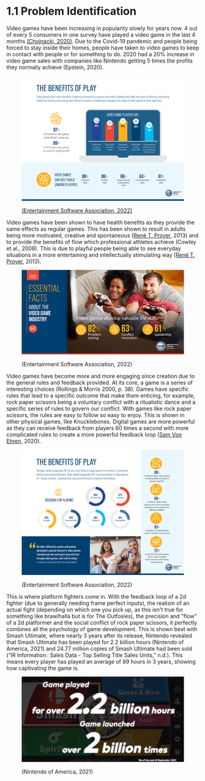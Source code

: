 # 1.1 Problem Identification

Video games have been increasing in popularity slowly for years now. 4 out of every 5 consumers in one survey have played a video game in the last 4 months [(Chojnacki, 2020)](../reference-list.md). Due to the Covid-19 pandemic and people being forced to stay inside their homes, people have taken to video games to keep in contact with people or for something to do. 2020 had a 20% increase in video game sales with companies like Nintendo getting 5 times the profits they normally achieve (Epstein, 2020).

<figure><img src="../.gitbook/assets/image (5).png" alt=""><figcaption><p><a href="../reference-list.md">(Entertainment Software Association, 2022)</a></p></figcaption></figure>

Video games have been shown to have health benefits as they provide the same effects as regular games. This has been shown to result in adults being more motivated, creative and spontaneous ([René T. Proyer](https://www.semanticscholar.org/paper/The-well-being-of-playful-adults:-Adult-subjective-Proyer/d62a0f9f0068004a9ccb3a4b851bde37eac4e6a5?p2df), 2013) and to provide the benefits of flow which professional athletes achieve (Cowley et al., 2008). This is due to playful people being able to see everyday situations in a more entertaining and intellectually stimulating way ([René T. Proyer](https://www.semanticscholar.org/paper/The-well-being-of-playful-adults%3A-Adult-subjective-Proyer/d62a0f9f0068004a9ccb3a4b851bde37eac4e6a5?p2df), 2013).&#x20;

<figure><img src="../.gitbook/assets/image (1) (1).png" alt=""><figcaption><p>(Entertainment Software Association, 2022)</p></figcaption></figure>

Video games have become more and more engaging since creation due to the general rules and feedback provided. At its core, a game is a series of interesting choices (Rollings & Morris 2000, p. 38). Games have specific rules that lead to a specific outcome that make them enticing, for example, rock paper scissors being a voluntary conflict with a ritualistic dance and a specific series of rules to govern our conflict. With games like rock paper scissors, the rules are easy to follow so easy to enjoy. This is shown in other physical games, like Knucklebones. Digital games are more powerful as they can receive feedback from players 60 times a second with more complicated rules to create a more powerful feedback loop ([Sam Von Ehren](https://www.nytimes.com/2020/06/11/style/why-people-love-games.html), 2020).&#x20;

<figure><img src="../.gitbook/assets/image (3).png" alt=""><figcaption><p>(Entertainment Software Association, 2022)</p></figcaption></figure>

This is where platform fighters come in. With the feedback loop of a 2d fighter (due to generally needing frame perfect inputs), the realism of an actual fight (depending on which one you pick up, as this isn't true for something like brawlhalla but is for The Outfoxies), the precision and "flow" of a 2d platformer and the social conflict of rock paper scissors, it perfectly combines all the psychology of game development. This is shown best with Smash Ultimate, where nearly 3 years after its release, Nintendo revealed that Smash Ultimate has been played for 2.2 billion hours (Nintendo of America, 2021) and 24.77 million copies of Smash Ultimate had been sold (“IR Information : Sales Data - Top Selling Title Sales Units,” n.d.). This means every player has played an average of 89 hours in 3 years, showing how captivating the game is.

<figure><img src="../.gitbook/assets/image (4).png" alt=""><figcaption><p>(Nintendo of America, 2021)</p></figcaption></figure>
